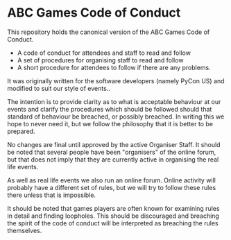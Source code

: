 ABC Games Code of Conduct
=======================

This repository holds the canonical version of the ABC Games Code of Conduct.

 - A code of conduct for attendees and staff to read and follow
 - A set of procedures for organising staff to read and follow
 - A short procedure for attendees to follow if there are any problems.

It was originally written for the software developers (namely PyCon US) and modified to suit our style of events..


The intention is to provide clarity as to what is acceptable behaviour at our events and clarify the procedures which should be followed should that standard of behaviour be breached, or possibly breached. In writing this we hope to never need it, but we follow the philosophy that it is better to be prepared.

No changes are final until approved by the active Organiser Staff. It should be noted that several people have been "organisers" of the online forum, but that does not imply that they are currently active in organising the real life events.

As well as real life events we also run an online forum. Online activity will probably have a different set of rules, but we will try to follow these rules there unless that is impossible. 

It should be noted that games players are often known for examining rules in detail and finding loopholes. This should be discouraged and breaching the spirit of the code of conduct will be interpreted as breaching the rules themselves. 

 

<!--stackedit_data:
eyJoaXN0b3J5IjpbLTExMDIzNDM4OV19
-->